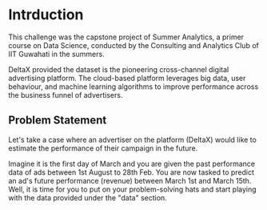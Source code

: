 # Intrduction

This challenge was the capstone project of Summer Analytics, a primer course on Data Science, conducted by the Consulting and Analytics Club of IIT Guwahati in the summers.

DeltaX provided the dataset is the pioneering cross-channel digital advertising platform. The cloud-based platform leverages big data, user behaviour, and machine learning algorithms to improve performance across the business funnel of advertisers.

## Problem Statement
Let's take a case where an advertiser on the platform (DeltaX) would like to estimate the performance of their campaign in the future.

Imagine it is the first day of March and you are given the past performance data of ads between 1st August to 28th Feb. You are now tasked to predict an ad's future performance (revenue) between March 1st and March 15th. Well, it is time for you to put on your problem-solving hats and start playing with the data provided under the "data" section.
